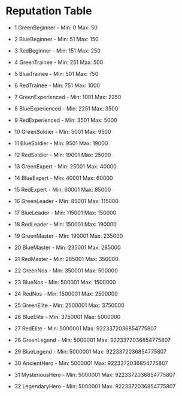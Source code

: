 # Reputation Table
-  1    GreenBeginner - Min: 0 Max: 50

-  2     BlueBeginner - Min: 51 Max: 150

-  3      RedBeginner - Min: 151 Max: 250

-  4     GreenTrainee - Min: 251 Max: 500

-  5      BlueTrainee - Min: 501 Max: 750

-  6       RedTrainee - Min: 751 Max: 1000

-  7 GreenExperienced - Min: 1001 Max: 2250

-  8  BlueExperienced - Min: 2251 Max: 3500

-  9   RedExperienced - Min: 3501 Max: 5000

- 10     GreenSoldier - Min: 5001 Max: 9500

- 11      BlueSoldier - Min: 9501 Max: 19000

- 12       RedSoldier - Min: 19001 Max: 25000

- 13      GreenExpert - Min: 25001 Max: 40000

- 14       BlueExpert - Min: 40001 Max: 60000

- 15        RedExpert - Min: 60001 Max: 85000

- 16      GreenLeader - Min: 85001 Max: 115000

- 17       BlueLeader - Min: 115001 Max: 150000

- 18        RedLeader - Min: 150001 Max: 190000

- 19      GreenMaster - Min: 190001 Max: 235000

- 20       BlueMaster - Min: 235001 Max: 285000

- 21        RedMaster - Min: 285001 Max: 350000

- 22         GreenNos - Min: 350001 Max: 500000

- 23          BlueNos - Min: 500001 Max: 1500000

- 24           RedNos - Min: 1500001 Max: 2500000

- 25       GreenElite - Min: 2500001 Max: 3750000

- 26        BlueElite - Min: 3750001 Max: 5000000

- 27         RedElite - Min: 5000001 Max: 9223372036854775807

- 28      GreenLegend - Min: 5000001 Max: 9223372036854775807

- 29       BlueLegend - Min: 5000001 Max: 9223372036854775807

- 30      AncientHero - Min: 5000001 Max: 9223372036854775807

- 31   MysteriousHero - Min: 5000001 Max: 9223372036854775807

- 32    LegendaryHero - Min: 5000001 Max: 9223372036854775807
